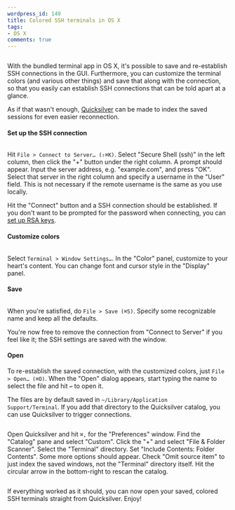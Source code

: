 ```yaml
---
wordpress_id: 149
title: Colored SSH terminals in OS X
tags:
- OS X
comments: true
---
```

<p class="center"><img src="/uploads/colored-terminals.png" alt="" /></p>

With the bundled terminal app in OS X, it's possible to save and re-establish SSH connections in the GUI. Furthermore, you can customize the terminal colors (and various other things) and save that along with the connection, so that you easily can establish SSH connections that can be told apart at a glance.

As if that wasn't enough, <a href="quicksilver.blacktree.com/">Quicksilver</a> can be made to index the saved sessions for even easier reconnection.

<!--more-->

<h4>Set up the SSH connection</h4>

<p class="center"><img src="/uploads/colored-terminals_connect.png" alt="" /></p>

Hit <code>File &gt; Connect to Server… (&#x21E7;&#x2318;K)</code>. Select "Secure Shell (ssh)" in the left column, then click the "+" button under the right column. A prompt should appear. Input the server address, e.g. "example.com", and press "OK". Select that server in the right column and specify a username in the "User" field. This is not necessary if the remote username is the same as you use locally.

Hit the "Connect" button and a SSH connection should be established. If you don't want to be prompted for the password when connecting, you can <a href="http://wiki.dreamhost.com/SSH#Passwordless_Login">set up RSA keys</a>.

<h4>Customize colors</h4>

<p class="center"><img src="/uploads/colored-terminals_color" alt="" /></p>

Select <code>Terminal &gt; Window Settings…</code>. In the "Color" panel, customize to your heart's content. You can change font and cursor style in the "Display" panel.

<h4>Save</h4>

<p class="center"><img src="/uploads/colored-terminals_save.png" alt="" /></p>

When you're satisfied, do <code>File &gt; Save (&#x2318;S)</code>. Specify some recognizable name and keep all the defaults.

You're now free to remove the connection from "Connect to Server" if you feel like it; the SSH settings are saved with the window.

<h4>Open</h4>

To re-establish the saved connection, with the customized colors, just <code>File &gt; Open…  (&#x2318;O)</code>. When the "Open" dialog appears, start typing the name to select the file and hit <code>&#x21A9;</code> to open it.

The files are by default saved in <code>~/Library/Application Support/Terminal</code>. If you add that directory to the Quicksilver catalog, you can use Quicksilver to trigger connections.

<p class="center"><img src="/uploads/colored-terminals_qsprefs.png" alt="" /></p>

Open Quicksilver and hit <code>&#x2318;,</code> for the "Preferences" window. Find the "Catalog" pane and select "Custom". Click the "+" and select "File &amp; Folder Scanner". Select the "Terminal" directory. Set "Include Contents: Folder Contents". Some more options should appear. Check "Omit source item" to just index the saved windows, not the "Terminal" directory itself. Hit the circular arrow in the bottom-right to rescan the catalog.

<p class="center"><img src="/uploads/colored-terminals_qs.png" alt="" /></p>

If everything worked as it should, you can now open your saved, colored SSH terminals straight from Quicksilver. Enjoy!
